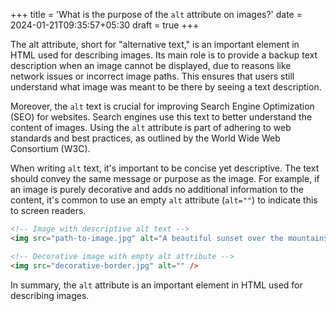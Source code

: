 +++
title = 'What is the purpose of the `alt` attribute on images?'
date = 2024-01-21T09:35:57+05:30
draft = true
+++

The alt attribute, short for "alternative text," is an important element in HTML used for describing images. Its main role is to provide a backup text description when an image cannot be displayed, due to reasons like network issues or incorrect image paths. This ensures that users still understand what image was meant to be there by seeing a text description.

Moreover, the `alt` text is crucial for improving Search Engine Optimization (SEO) for websites. Search engines use this text to better understand the content of images. Using the `alt` attribute is part of adhering to web standards and best practices, as outlined by the World Wide Web Consortium (W3C).

When writing `alt` text, it's important to be concise yet descriptive. The text should convey the same message or purpose as the image. For example, if an image is purely decorative and adds no additional information to the content, it's common to use an empty `alt` attribute (`alt=""`) to indicate this to screen readers.

```html
<!-- Image with descriptive alt text -->
<img src="path-to-image.jpg" alt="A beautiful sunset over the mountains" />

<!-- Decorative image with empty alt attribute -->
<img src="decorative-border.jpg" alt="" />
```

In summary, the `alt` attribute is an important element in HTML used for describing images.
